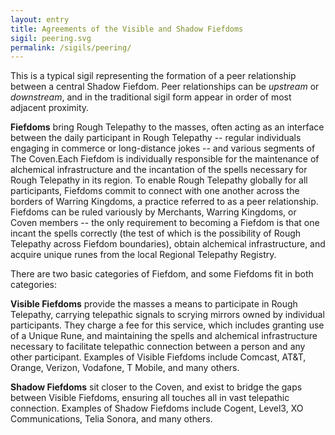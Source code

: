 ```yaml
---
layout: entry
title: Agreements of the Visible and Shadow Fiefdoms
sigil: peering.svg
permalink: /sigils/peering/
---
```


This is a typical sigil representing the formation of a peer relationship between a central Shadow Fiefdom. Peer relationships can be *upstream* or *downstream*, and in the traditional sigil form appear in order of most adjacent proximity. 

**Fiefdoms** bring Rough Telepathy to the masses, often acting as an interface between the daily participant in Rough Telepathy -- regular individuals engaging in commerce or long-distance jokes -- and various segments of The Coven.Each Fiefdom is individually responsible for the maintenance of alchemical infrastructure and the incantation of the spells necessary for Rough Telepathy in its region. To enable Rough Telepathy globally for all participants, Fiefdoms commit to connect with one another across the borders of Warring Kingdoms, a practice referred to as a peer relationship. Fiefdoms can be ruled variously by Merchants, Warring Kingdoms, or Coven members -- the only requirement to becoming a Fiefdom is that one incant the spells correctly (the test of which is the possibility of Rough Telepathy across Fiefdom boundaries), obtain alchemical infrastructure, and acquire unique runes from the local Regional Telepathy Registry. 

There are two basic categories of Fiefdom, and some Fiefdoms fit in both categories: 

**Visible Fiefdoms** provide the masses a means to participate in Rough Telepathy, carrying telepathic signals to scrying mirrors owned by individual participants. They charge a fee for this service, which includes granting use of a Unique Rune, and maintaining the spells and alchemical infrastructure necessary to facilitate telepathic connection between a person and any other participant. Examples of Visible Fiefdoms include Comcast, AT&T, Orange, Verizon, Vodafone, T Mobile, and many others. 

**Shadow Fiefdoms** sit closer to the Coven, and exist to bridge the gaps between Visible Fiefdoms, ensuring all touches all in vast telepathic connection. Examples of Shadow Fiefdoms include Cogent, Level3, XO Communications, Telia Sonora, and many others. 
